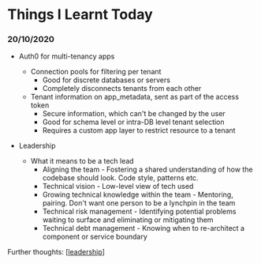 # Things I Learnt Today

### 20/10/2020

- Auth0 for multi-tenancy apps

  - Connection pools for filtering per tenant
    - Good for discrete databases or servers
    - Completely disconnects tenants from each other
  - Tenant information on app_metadata, sent as part of the access token
    - Secure information, which can't be changed by the user
    - Good for schema level or intra-DB level tenant selection
    - Requires a custom app layer to restrict resource to a tenant

- Leadership
  - What it means to be a tech lead
    - Aligning the team - Fostering a shared understanding of how the codebase should look. Code style, patterns etc.
    - Technical vision - Low-level view of tech used
    - Growing technical knowledge within the team - Mentoring, pairing. Don't want one person to be a lynchpin in the team
    - Technical risk management - Identifying potential problems waiting to surface and eliminating or mitigating them
    - Technical debt management - Knowing when to re-architect a component or service boundary

Further thoughts: [[leadership]]

[//begin]: # "Autogenerated link references for markdown compatibility"
[leadership]: leadership "leadership"
[//end]: # "Autogenerated link references"
